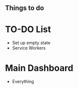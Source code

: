 Things to do
------------
TO-DO List
==========
- Set up empty state
- Service Workers

Main Dashboard
============
- Everything
